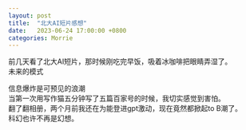 ```yaml
---
layout: post
title:  "北大AI短片感想"
date:   2023-06-24 17:00:00 +0800
categories: Morrie
---
```

前几天看了北大AI短片，那时候刚吃完早饭，吸着冰咖啡把眼睛弄湿了。<br>
未来的模式<p>
信息爆炸是可预见的浪潮<br>
当第一次用写作猫五分钟写了五篇百家号的时候，我切实感觉到害怕。<br>
翻了翻相册，两个月前我还在为能登进gpt激动，现在竟然都掀起to B潮了。<br>
科幻也许不再是幻想。
